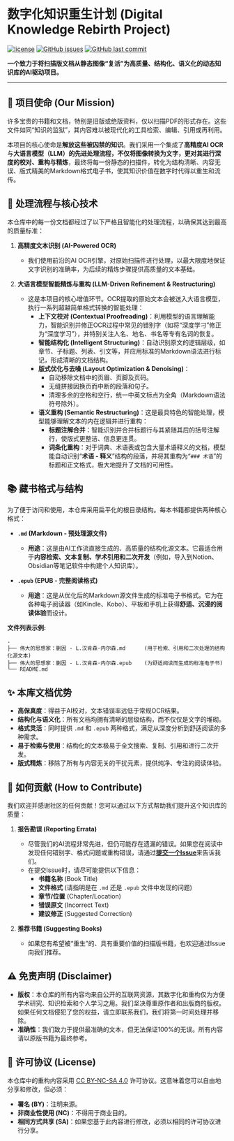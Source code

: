 # 数字化知识重生计划 (Digital Knowledge Rebirth Project)

[![license](https://img.shields.io/github/license/fud114514/AI-OCR-BOOK)](./LICENSE)
[![GitHub issues](https://img.shields.io/github/issues/fud114514/AI-OCR-BOOK)](https://github.com/fud114514/AI-OCR-BOOK/issues)
[![GitHub last commit](https://img.shields.io/github/last-commit/fud114514/AI-OCR-BOOK)](https://github.com/fud114514/AI-OCR-BOOK/commits/main)

**一个致力于将扫描版文档从静态图像“复活”为高质量、结构化、语义化的动态知识库的AI驱动项目。**

---

## 📖 项目使命 (Our Mission)

许多宝贵的书籍和文档，特别是旧版或绝版资料，仅以扫描PDF的形式存在。这些文件如同“知识的监狱”，其内容难以被现代化的工具检索、编辑、引用或再利用。

本项目的核心使命是**解放这些被囚禁的知识**。我们采用一个集成了**高精度AI OCR**与**大语言模型（LLM）**的先进处理流程，不仅将图像转换为文字，更对其进行深度的**校对、重构与精炼**，最终将每一份静态的扫描件，转化为结构清晰、内容无误、版式精美的Markdown格式电子书，使其知识价值在数字时代得以重生和流传。

## 🔬 处理流程与核心技术

本仓库中的每一份文档都经过了以下严格且智能化的处理流程，以确保其达到最高的质量标准：

1.  **高精度文本识别 (AI-Powered OCR)**
    *   我们使用前沿的AI OCR引擎，对原始扫描件进行处理，以最大限度地保证文字识别的准确率，为后续的精炼步骤提供高质量的文本基础。

2.  **大语言模型智能精炼与重构 (LLM-Driven Refinement & Restructuring)**
    *   这是本项目的核心增值环节。OCR提取的原始文本会被送入大语言模型，执行一系列超越简单格式转换的智能处理：
        *   **上下文校对 (Contextual Proofreading)**：利用模型的语言理解能力，智能识别并修正OCR过程中常见的错别字（如将“深度学刁”修正为“深度学习”），并特别关注人名、地名、书名等专有名词的恢复。
        *   **智能结构化 (Intelligent Structuring)**：自动识别原文的逻辑层级，如章节、子标题、列表、引文等，并应用标准的Markdown语法进行标记，形成清晰的文档结构。
        *   **版式优化与去噪 (Layout Optimization & Denoising)**：
            *   自动移除文档中的页眉、页脚及页码。
            *   无缝拼接因换页而中断的段落和句子。
            *   清理多余的空格和空行，统一中英文标点为全角（Markdown语法符号除外）。
        *   **语义重构 (Semantic Restructuring)**：这是最具特色的智能处理，模型能够理解文本的内在逻辑并进行重构：
            *   **标题注解合并**：智能识别并合并标题行与其紧随其后的括号注解行，使版式更整洁、信息更连贯。
            *   **词条化重构**：对于词典、术语表或包含大量术语释义的文档，模型能自动识别“**术语 - 释义**”结构的段落，并将其重构为“`### 术语`”的标题和正文格式，极大地提升了文档的可用性。

## 📚 藏书格式与结构

为了便于访问和使用，本仓库采用扁平化的根目录结构。每本书籍都提供两种核心格式：

*   **`.md` (Markdown - 预处理源文件)**
    *   **用途**：这是由AI工作流直接生成的、高质量的结构化源文本。它最适合用于**内容检索、文本复制、学术引用和二次开发**（例如，导入到Notion、Obsidian等笔记软件中构建个人知识库）。

*   **`.epub` (EPUB - 完整阅读格式)**
    *   **用途**：这是从优化后的Markdown源文件生成的标准电子书格式。它为在各种电子阅读器（如Kindle、Kobo）、平板和手机上获得**舒适、沉浸的阅读体验**而设计。

**文件列表示例:**
```
.
├── 伟大的思想家：蒯因 - L.汉肯森·内尔森.md      (用于检索、引用和二次处理的结构化源文本)
├── 伟大的思想家：蒯因 - L.汉肯森·内尔森.epub    (为舒适阅读而生成的标准电子书)
└── README.md
```

## ✨ 本库文档优势

*   **高保真度**：得益于AI校对，文本错误率远低于常规OCR结果。
*   **结构化与语义化**：所有文档均拥有清晰的层级结构，而不仅仅是文字的堆砌。
*   **格式灵活**：同时提供 `.md` 和 `.epub` 两种格式，满足从深度分析到舒适阅读的多种需求。
*   **易于检索与使用**：结构化的文本极易于全文搜索、复制、引用和进行二次开发。
*   **版式精炼**：移除了所有与内容无关的干扰元素，提供纯净、专注的阅读体验。

## 🤝 如何贡献 (How to Contribute)

我们欢迎并感谢社区的任何贡献！您可以通过以下方式帮助我们提升这个知识库的质量：

1.  **报告勘误 (Reporting Errata)**
    *   尽管我们的AI流程非常先进，但仍可能存在遗漏的错误。如果您在阅读中发现任何错别字、格式问题或重构错误，请通过[**提交一个Issue**](https://github.com/fud114514/AI-OCR-BOOK/issues/new/choose)来告诉我们。
    *   在提交Issue时，请尽可能提供以下信息：
        *   **书籍名称** (Book Title)
        *   **文件格式** (请指明是在 `.md` 还是 `.epub` 文件中发现的问题)
        *   **章节/位置** (Chapter/Location)
        *   **错误原文** (Incorrect Text)
        *   **建议修正** (Suggested Correction)

2.  **推荐书籍 (Suggesting Books)**
    *   如果您有希望被“重生”的、具有重要价值的扫描版书籍，也欢迎通过Issue向我们推荐。

## ⚠️ 免责声明 (Disclaimer)

*   **版权**：本仓库的所有内容均来自公开的互联网资源，其数字化和重构仅为方便学术研究、知识检索和个人学习之用。我们坚决尊重原作者和出版商的版权。如果任何文档侵犯了您的权益，请立即联系我们，我们将第一时间处理并移除。
*   **准确性**：我们致力于提供最准确的文本，但无法保证100%的无误。所有内容请以原版书籍为最终参考。

## 📄 许可协议 (License)

本仓库中的重构内容采用 [CC BY-NC-SA 4.0](https://creativecommons.org/licenses/by-nc-sa/4.0/deed.zh) 许可协议。这意味着您可以自由地分享和修改，但必须：

*   **署名 (BY)**：注明来源。
*   **非商业性使用 (NC)**：不得用于商业目的。
*   **相同方式共享 (SA)**：如果您基于此内容进行修改，必须以相同的许可协议进行分享。
